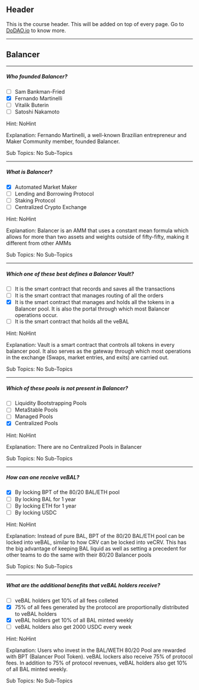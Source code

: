 ## Header
This is the course header. This will be added on top of every page. Go to [DoDAO.io](https://www.dodao.io) to know more.

 ---
 
 ## Balancer
 
 
---

##### Who founded Balancer?  

- [ ]  Sam Bankman-Fried
- [x]  Fernando Martinelli
- [ ]  Vitalik Buterin
- [ ]  Satoshi Nakamoto
  
Hint: NoHint
         
Explanation: Fernando Martinelli, a well-known Brazilian entrepreneur and Maker Community member, founded Balancer.


Sub Topics: No Sub-Topics
 

---

##### What is Balancer?  

- [x]  Automated Market Maker
- [ ]  Lending and Borrowing Protocol
- [ ]  Staking Protocol
- [ ]  Centralized Crypto Exchange
  
Hint: NoHint
         
Explanation: Balancer is an AMM that uses a constant mean formula which allows for more
than two assets and weights outside of fifty-fifty, making it different
from other AMMs


Sub Topics: No Sub-Topics
 

---

##### Which one of these best defines a Balancer Vault?  

- [ ]  It is the smart contract that records and saves all the transactions
- [ ]  It is the smart contract that manages routing of all the orders
- [x]  It is the smart contract that manages and holds all the tokens in a Balancer pool. It is also the portal through which most Balancer operations occur.
- [ ]  It is the smart contract that holds all the veBAL
  
Hint: NoHint
         
Explanation: Vault is a smart contract that controls all tokens in every
balancer pool. It also serves as the gateway through which most operations
in the exchange (Swaps, market entries, and exits) are carried out.


Sub Topics: No Sub-Topics
 

---

##### Which of these pools is not present in Balancer?  

- [ ]  Liquidity Bootstrapping Pools
- [ ]  MetaStable Pools
- [ ]  Managed Pools
- [x]  Centralized Pools
  
Hint: NoHint
         
Explanation: There are no Centralized Pools in Balancer

Sub Topics: No Sub-Topics
 

---

##### How can one receive veBAL?  

- [x]  By locking BPT of the 80/20 BAL/ETH pool
- [ ]  By locking BAL for 1 year
- [ ]  By locking ETH for 1 year
- [ ]  By locking USDC
  
Hint: NoHint
         
Explanation: Instead of pure BAL, BPT of the 80/20 BAL/ETH pool can be locked into
veBAL, similar to how CRV can be locked into veCRV. This has the big
advantage of keeping BAL liquid as well as setting a precedent for other
teams to do the same with their 80/20 Balancer pools


Sub Topics: No Sub-Topics
 

---

##### What are the additional benefits that veBAL holders receive?  

- [ ]  veBAL holders get 10% of all fees colleted
- [x]  75% of all fees generated by the protocol are proportionally distributed to veBAL holders
- [x]  veBAL holders get 10% of all BAL minted weekly
- [ ]  veBAL holders also get 2000 USDC every week
  
Hint: NoHint
         
Explanation: Users who invest in the BAL/WETH 80/20 Pool are rewarded with BPT
(Balancer Pool Token). veBAL lockers also receive 75% of protocol fees. In
addition to 75% of protocol revenues, veBAL holders also get 10% of all
BAL minted weekly.


Sub Topics: No Sub-Topics
 
